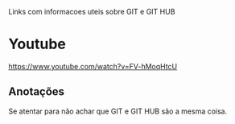 Links com informacoes uteis sobre GIT e GIT HUB

# Youtube
https://www.youtube.com/watch?v=FV-hMoqHtcU

## Anotações
Se atentar para não achar que GIT e GIT HUB são a mesma coisa. 
